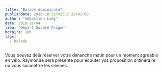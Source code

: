 ```yaml
---
title: "Balade dominicale"
publishdate: 2018-10-31T02:37:28+01:00
author: "Sébastien Lamy"
date: 2018-11-04
lieu: "Départ Square Aragon"
horaire: 10h
tags:
  - balade
---
```


Vous pouvez déjà réserver votre dimanche matin pour un moment agréable en vélo.
Raymonde sera présente pour écouter vos proposition d'itinéraire ou vous 
soumettre les siennes.
